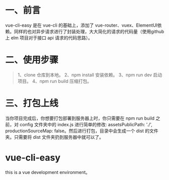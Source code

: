 # 一、前言
vue-cli-easy 是在 vue-cli 的基础上，添加了 vue-router、vuex、ElementUI依赖。同样的也对异步请求进行了封装处理，大大简化的请求的代码量（使用github 上 elm 项目对于接口 api 请求的代码思路）。
# 二、使用步骤
>1、clone 仓库到本地。
>2、npm install 安装依赖。
>3、npm run dev 启动项目。
>4、npm run build 压缩打包。
# 三、打包上线
当你项目完成后，你想要打包部署到服务器上时，你只需要在 npm run build 之前，对 config 文件夹中的 index.js 进行简单的修改: assetsPublicPath: './', productionSourceMap: false。然后进行打包，目录中会生成一个 dist 的文件夹。只需要将 dist 文件夹扔到服务器中就可以了。
# vue-cli-easy
this is a vue development environment。
